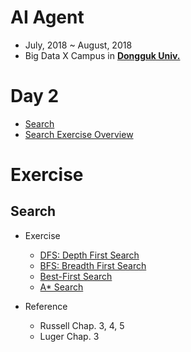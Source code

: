 # AI Agent

- July, 2018 ~ August, 2018
- Big Data X Campus in [**Dongguk Univ.**](http://www.dongguk.edu/mbs/kr/index.jsp)

# Day 2

- [Search](./Search.pdf)
- [Search Exercise Overview](./Search_Exercise.pdf)

# Exercise

## Search

- Exercise
	- [DFS: Depth First Search](./Search/DFS.md)
	- [BFS: Breadth First Search](./Search/BFS.md)
	- [Best-First Search](./Search/Best_First_Search.md)
	- [A* Search](./Search/A_Star_Search.md)

- Reference
	- Russell Chap. 3, 4, 5
	- Luger Chap. 3